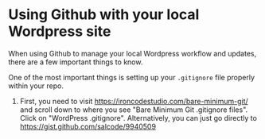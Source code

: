# Using Github with your local Wordpress site

When using Github to manage your local Wordpress workflow and updates, there are a few important things to know.

One of the most important things is setting up your `.gitignore` file properly within your repo.
1. First, you need to visit https://ironcodestudio.com/bare-minimum-git/ and scroll down to where you see "Bare Minimum Git .gitignore files". Click on "WordPress .gitignore". Alternatively, you can just go directly to https://gist.github.com/salcode/9940509
